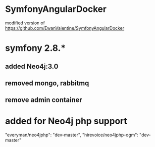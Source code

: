 # SymfonyAngularDocker

modified version of https://github.com/EwanValentine/SymfonyAngularDocker

# symfony 2.8.*

## added Neo4j:3.0
## removed mongo, rabbitmq
## remove admin container

# added for Neo4j php support 

"everyman/neo4jphp": "dev-master",
"hirevoice/neo4jphp-ogm": "dev-master"